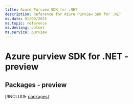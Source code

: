 ```yaml
---
title: Azure Purview SDK for .NET
description: Reference for Azure Purview SDK for .NET
ms.date: 01/09/2025
ms.topic: reference
ms.devlang: dotnet
ms.service: purview
---
```

# Azure purview SDK for .NET - preview
## Packages - preview
[!INCLUDE [packages](purview-index.md)]